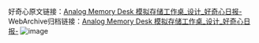 好奇心原文链接：[Analog Memory Desk 模拟存储工作桌_设计_好奇心日报-](https://www.qdaily.com/articles/7313.html)
WebArchive归档链接：[Analog Memory Desk 模拟存储工作桌_设计_好奇心日报-](http://web.archive.org/web/20190623172246/https://www.qdaily.com/articles/7313.html)
![image](http://ww3.sinaimg.cn/large/007d5XDply1g3x0ryykyoj30u02xudrz)